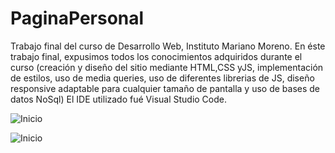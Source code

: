 # PaginaPersonal
Trabajo final del curso de Desarrollo Web, Instituto Mariano Moreno.
En éste trabajo final, expusimos todos los conocimientos adquiridos durante el curso (creación y diseño del sitio mediante HTML,CSS yJS,
implementación de estilos, uso de media queries, uso de diferentes librerias de JS, diseño responsive adaptable para cualquier tamaño de pantalla 
y uso de bases de datos NoSql)
El IDE utilizado fué Visual Studio Code.


![Inicio](https://raw.github.com/walkiria-paturlanne/PaginaPersonal/master/capturas/inicio.png)

![Inicio](https://raw.github.com/walkiria-paturlanne/PaginaPersonal/master/capturas/info.png)
